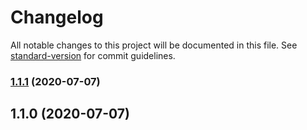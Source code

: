 # Changelog

All notable changes to this project will be documented in this file. See [standard-version](https://github.com/conventional-changelog/standard-version) for commit guidelines.

### [1.1.1](https://github.com/accessible-ui/use-id/compare/v1.1.0...v1.1.1) (2020-07-07)

## 1.1.0 (2020-07-07)
